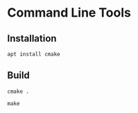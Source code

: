 # Command Line Tools

## Installation

```shell
apt install cmake
```

## Build

```shell
cmake .
```

```shell
make
```

